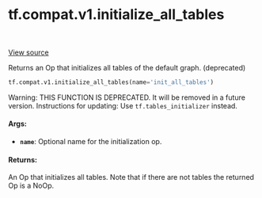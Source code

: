 <div itemscope itemtype="http://developers.google.com/ReferenceObject">
<meta itemprop="name" content="tf.compat.v1.initialize_all_tables" />
<meta itemprop="path" content="Stable" />
</div>

# tf.compat.v1.initialize_all_tables

<!-- Insert buttons -->

<table class="tfo-notebook-buttons tfo-api" align="left">
</table>

<a target="_blank" href="/code/stable/tensorflow/python/ops/lookup_ops.py">View source</a>



<!-- Start diff -->
Returns an Op that initializes all tables of the default graph. (deprecated)

``` python
tf.compat.v1.initialize_all_tables(name='init_all_tables')
```



<!-- Placeholder for "Used in" -->

Warning: THIS FUNCTION IS DEPRECATED. It will be removed in a future version.
Instructions for updating:
Use `tf.tables_initializer` instead.

#### Args:


* <b>`name`</b>: Optional name for the initialization op.


#### Returns:

An Op that initializes all tables.  Note that if there are
not tables the returned Op is a NoOp.
